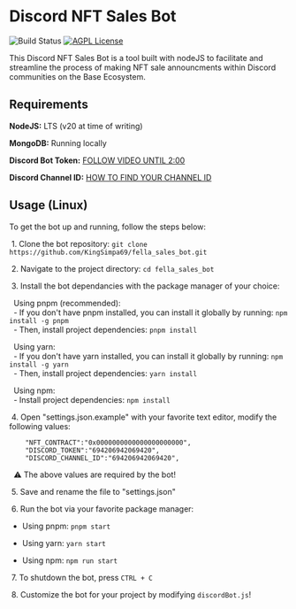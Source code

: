 

# Discord NFT Sales Bot

![Build Status](https://img.shields.io/badge/build-passing-brightgreen)
[![AGPL License](https://img.shields.io/badge/License-The%20Unlicense-blue.svg)](https://unlicense.org/)

This Discord NFT Sales Bot is a tool built with nodeJS to facilitate and streamline the process of making NFT sale announcments within Discord communities on the Base Ecosystem. 


## Requirements

**NodeJS:** LTS (v20 at time of writing)

**MongoDB:** Running locally

**Discord Bot Token:** [FOLLOW VIDEO UNTIL 2:00](https://youtu.be/4XswiJ1iUaw)

**Discord Channel ID:** [HOW TO FIND YOUR CHANNEL ID](https://www.youtube.com/watch?v=gNSC4JzZoFQ)




## Usage (Linux)
To get the bot up and running, follow the steps below:

&nbsp;1. Clone the bot repository: `git clone https://github.com/KingSimpa69/fella_sales_bot.git`

&nbsp;2. Navigate to the project directory: `cd fella_sales_bot`

&nbsp;3. Install the bot dependancies with the package manager of your choice:

&nbsp;&nbsp;Using pnpm (recommended): \
&nbsp;&nbsp;- If you don't have pnpm installed, you can install it globally by running: `npm install -g pnpm` \
&nbsp;&nbsp;- Then, install project dependencies: `pnpm install`

&nbsp;&nbsp;Using yarn: \
&nbsp;&nbsp;- If you don't have yarn installed, you can install it globally by running: `npm install -g yarn` \
&nbsp;&nbsp;- Then, install project dependencies: `yarn install`

&nbsp;&nbsp;Using npm: \
&nbsp;&nbsp;- Install project dependencies: `npm install`

&nbsp;4. Open "settings.json.example" with your favorite text editor, modify the following values:

```
    "NFT_CONTRACT":"0x0000000000000000000000",
    "DISCORD_TOKEN":"694206942069420",
    "DISCORD_CHANNEL_ID":"694206942069420",
```
&nbsp; ⚠️ The above values are required by the bot!

&nbsp;5. Save and rename the file to "settings.json"

&nbsp;6. Run the bot via your favorite package manager:

   - Using pnpm: `pnpm start`

   - Using yarn: `yarn start`

   - Using npm: `npm run start`

&nbsp;7. To shutdown the bot, press `CTRL + C`

&nbsp;8. Customize the bot for your project by modifying `discordBot.js`!
